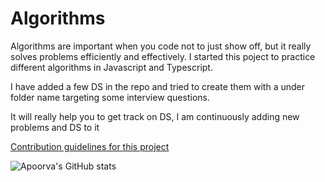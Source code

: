 # Algorithms

Algorithms are important when you code not to just show off, but it really solves problems efficiently and effectively. I started this poject to practice different algorithms in Javascript and Typescript. 

I have added a few DS in the repo and tried to create them with a under folder name targeting some interview questions.

It will really help you to get track on DS, I am continuously adding new problems and DS to it

[Contribution guidelines for this project](./CONTRIBUTING.md)


![Apoorva's GitHub stats](https://github-readme-stats.vercel.app/api?username=apoorvachikara&show_icons=true&theme=radical)
